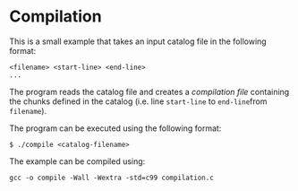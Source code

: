 # Compilation

This is a small example that takes an input catalog file in the following
format:

```
<filename> <start-line> <end-line>
...
```

The program reads the catalog file and creates a *compilation file* containing
the chunks defined in the catalog (i.e. line `start-line` to `end-line`from
`filename`).

The program can be executed using the following format:

```
$ ./compile <catalog-filename>
```

The example can be compiled using:

```
gcc -o compile -Wall -Wextra -std=c99 compilation.c
```
